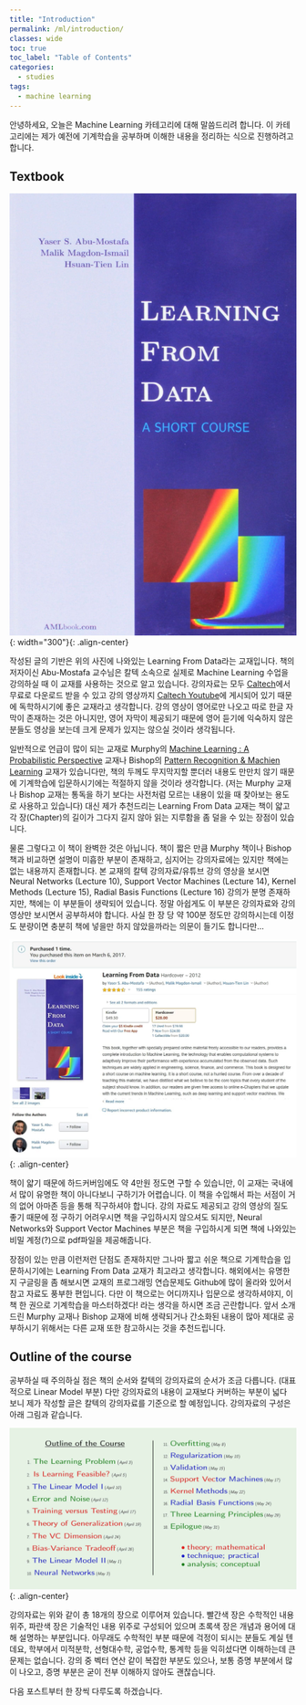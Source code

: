 ```yaml
---
title: "Introduction"
permalink: /ml/introduction/
classes: wide
toc: true
toc_label: "Table of Contents"
categories:
  - studies
tags:
  - machine learning
---
```



안녕하세요, 오늘은 Machine Learning 카테고리에 대해 말씀드리려 합니다. 이 카테고리에는 제가 예전에 기계학습을 공부하며 이해한 내용을 정리하는 식으로 진행하려고 합니다.

## Textbook

![](/assets/images/ML/000/01.jpg){: width="300"}{: .align-center}

작성된 글의 기반은 위의 사진에 나와있는 Learning From Data라는 교재입니다. 책의 저자이신 Abu-Mostafa 교수님은 칼텍 소속으로 실제로 Machine Learning 수업을 강의하실 때 이 교재를 사용하는 것으로 알고 있습니다. 강의자료는 모두 [Caltech](https://work.caltech.edu/textbook.html)에서 무료로 다운로드 받을 수 있고 강의 영상까지 [Caltech Youtube](https://www.youtube.com/watch?v=mbyG85GZ0PI&list=PLD63A284B7615313A&ab_channel=caltech)에 게시되어 있기 때문에 독학하시기에 좋은 교재라고 생각합니다. 강의 영상이 영어로만 나오고 따로 한글 자막이 존재하는 것은 아니지만, 영어 자막이 제공되기 때문에 영어 듣기에 익숙하지 않은 분들도 영상을 보는데 크게 문제가 있지는 않으실 것이라 생각됩니다.

일반적으로 언급이 많이 되는 교재로 Murphy의 [Machine Learning : A Probabilistic Perspective](https://www.amazon.com/Machine-Learning-Probabilistic-Perspective-Computation/dp/0262018020/ref=sr_1_1?crid=194TGT6A3GLWG&keywords=Machine+Learning+%3A+A+Probabilistic+Perspective&qid=1677073873&sprefix=machine+learning+a+probabilistic+perspective%2Caps%2C234&sr=8-1) 교재나 Bishop의 [Pattern Recognition & Machien Learning](https://www.amazon.com/Pattern-Recognition-Learning-Information-Statistics/dp/0387310738/ref=sr_1_1?crid=12XEZA5LW172R&keywords=pattern+recognition+%26+machine+learning&qid=1677074201&sprefix=machine+learning+a+probabilistic+perspective%2Caps%2C1023&sr=8-1) 교재가 있습니다만, 책의 두께도 무지막지할 뿐더러 내용도 만만치 않기 때문에 기계학습에 입문하시기에는 적절하지 않을 것이라 생각합니다. (저는 Murphy 교재나 Bishop 교재는 통독을 하기 보다는 사전처럼 모르는 내용이 있을 때 찾아보는 용도로 사용하고 있습니다) 대신 제가 추천드리는 Learning From Data 교재는 책이 얇고 각 장(Chapter)의 길이가 그다지 길지 않아 읽는 지루함을 좀 덜을 수 있는 장점이 있습니다.

물론 그렇다고 이 책이 완벽한 것은 아닙니다. 책이 짧은 만큼 Murphy 책이나 Bishop 책과 비교하면 설명이 미흡한 부분이 존재하고, 심지어는 강의자료에는 있지만 책에는 없는 내용까지 존재합니다. 본 교재의 칼텍 강의자료/유튜브 강의 영상을 보시면 Neural Networks (Lecture 10), Support Vector Machines (Lecture 14), Kernel Methods (Lecture 15), Radial Basis Functions (Lecture 16) 강의가 분명 존재하지만, 책에는 이 부분들이 생략되어 있습니다. 정말 아쉽게도 이 부분은 강의자료와 강의영상만 보시면서 공부하셔야 합니다. 사실 한 장 당 약 100분 정도만 강의하시는데 이정도 분량이면 충분히 책에 넣을만 하지 않았을까라는 의문이 들기도 합니다만…

![](/assets/images/ML/000/02.jpg){: .align-center}

책이 얇기 때문에 하드커버임에도 약 4만원 정도면 구할 수 있습니만, 이 교재는 국내에서 많이 유명한 책이 아니다보니 구하기가 어렵습니다. 이 책을 수입해서 파는 서점이 거의 없어 아마존 등을 통해 직구하셔야 합니다. 강의 자료도 제공되고 강의 영상의 질도 좋기 때문에 정 구하기 어려우시면 책을 구입하시지 않으셔도 되지만, Neural Networks와 Support Vector Machines 부분은 책을 구입하시게 되면 책에 나와있는 비밀 계정(?)으로 pdf파일을 제공해줍니다.

장점이 있는 만큼 이런저런 단점도 존재하지만 그나마 짧고 쉬운 책으로 기계학습을 입문하시기에는 Learning From Data 교재가 최고라고 생각합니다. 해외에서는 유명한지 구글링을 좀 해보시면 교재의 프로그래밍 연습문제도 Github에 많이 올라와 있어서 참고 자료도 풍부한 편입니다. 다만 이 책으로는 어디까지나 입문으로 생각하셔야지, 이 책 한 권으로 기계학습을 마스터하겠다! 라는 생각을 하시면 조금 곤란합니다. 앞서 소개드린 Murphy 교재나 Bishop 교재에 비해 생략되거나 간소화된 내용이 많아 제대로 공부하시기 위해서는 다른 교재 또한 참고하시는 것을 추천드립니다.

## Outline of the course

공부하실 때 주의하실 점은 책의 순서와 칼텍의 강의자료의 순서가 조금 다릅니다. (대표적으로 Linear Model 부분) 다만 강의자료의 내용이 교재보다 커버하는 부분이 넓다 보니 제가 작성할 글은 칼텍의 강의자료를 기준으로 할 예정입니다. 강의자료의 구성은 아래 그림과 같습니다.

![](/assets/images/ML/000/03.jpg){: .align-center}

강의자료는 위와 같이 총 18개의 장으로 이루어져 있습니다. 빨간색 장은 수학적인 내용 위주, 파란색 장은 기술적인 내용 위주로 구성되어 있으며 초록색 장은 개념과 용어에 대해 설명하는 부분입니다. 아무래도 수학적인 부분 때문에 걱정이 되시는 분들도 계실 텐데요, 학부에서 미적분학, 선형대수학, 공업수학, 통계학 등을 익히셨다면 이해하는데 큰 문제는 없습니다. 강의 중 벡터 연산 같이 복잡한 부분도 있으나, 보통 증명 부분에서 많이 나오고, 증명 부분은 굳이 전부 이해하지 않아도 괜찮습니다.

다음 포스트부터 한 장씩 다루도록 하겠습니다.